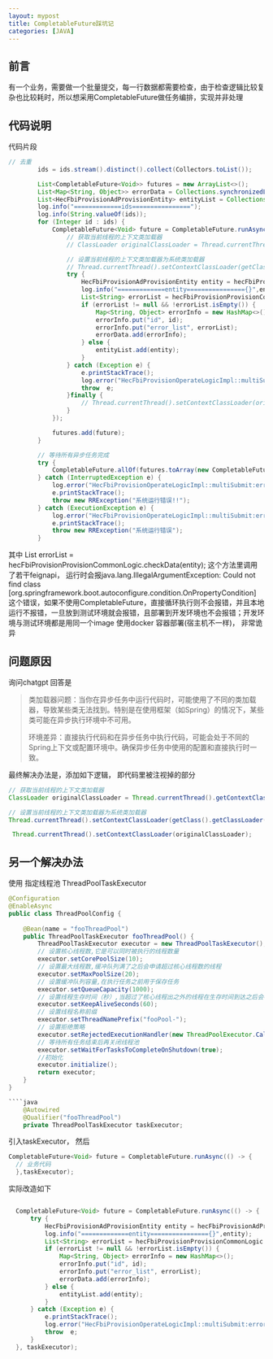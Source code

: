 ```yaml
---
layout: mypost
title: CompletableFuture踩坑记
categories: [JAVA]
---
```


## 前言

有一个业务，需要做一个批量提交，每一行数据都需要检查，由于检查逻辑比较复杂也比较耗时，所以想采用CompletableFuture做任务编排，实现并非处理

## 代码说明


代码片段

````java
// 去重
        ids = ids.stream().distinct().collect(Collectors.toList());

        List<CompletableFuture<Void>> futures = new ArrayList<>();
        List<Map<String, Object>> errorData = Collections.synchronizedList(new ArrayList<>());
        List<HecFbiProvisionAdProvisionEntity> entityList = Collections.synchronizedList(new ArrayList<>());
        log.info("=============ids================");
        log.info(String.valueOf(ids));
        for (Integer id : ids) {
            CompletableFuture<Void> future = CompletableFuture.runAsync(() -> {
                // 获取当前线程的上下文类加载器
                // ClassLoader originalClassLoader = Thread.currentThread().getContextClassLoader();

                // 设置当前线程的上下文类加载器为系统类加载器
                // Thread.currentThread().setContextClassLoader(getClass().getClassLoader());
                try {
                    HecFbiProvisionAdProvisionEntity entity = hecFbiProvisionAdProvisionService.getById(id);
                    log.info("=============entity================{}",entity);
                    List<String> errorList = hecFbiProvisionProvisionCommonLogic.checkData(entity);
                    if (errorList != null && !errorList.isEmpty()) {
                        Map<String, Object> errorInfo = new HashMap<>();
                        errorInfo.put("id", id);
                        errorInfo.put("error_list", errorList);
                        errorData.add(errorInfo);
                    } else {
                        entityList.add(entity);
                    }
                } catch (Exception e) {
                    e.printStackTrace();
                    log.error("HecFbiProvisionOperateLogicImpl::multiSubmit:error333:",e);
                    throw  e;
                }finally {
                    // Thread.currentThread().setContextClassLoader(originalClassLoader);
                }
            });

            futures.add(future);
        }

        // 等待所有异步任务完成
        try {
            CompletableFuture.allOf(futures.toArray(new CompletableFuture[0])).get();
        } catch (InterruptedException e) {
            log.error("HecFbiProvisionOperateLogicImpl::multiSubmit:error1:",e);
            e.printStackTrace();
            throw new RRException("系统运行错误!!");
        } catch (ExecutionException e) {
            log.error("HecFbiProvisionOperateLogicImpl::multiSubmit:error2:",e);
            e.printStackTrace();
            throw new RRException("系统运行错误");
        }
````

其中 List<String> errorList = hecFbiProvisionProvisionCommonLogic.checkData(entity); 这个方法里调用了若干feignapi， 运行时会报java.lang.IllegalArgumentException: Could not find class [org.springframework.boot.autoconfigure.condition.OnPropertyCondition] 这个错误，如果不使用CompletableFuture，直接循环执行则不会报错，并且本地运行不报错，一旦放到测试环境就会报错，且部署到开发环境也不会报错；开发环境与测试环境都是用同一个image 使用docker 容器部署(宿主机不一样)， 非常诡异

## 问题原因

询问chatgpt 回答是

> 类加载器问题：当你在异步任务中运行代码时，可能使用了不同的类加载器，导致某些类无法找到。特别是在使用框架（如Spring）的情况下，某些类可能在异步执行环境中不可用。  
>
> 环境差异：直接执行代码和在异步任务中执行代码，可能会处于不同的Spring上下文或配置环境中。确保异步任务中使用的配置和直接执行时一致。

最终解决办法是，添加如下逻辑， 即代码里被注视掉的部分

````java
// 获取当前线程的上下文类加载器
ClassLoader originalClassLoader = Thread.currentThread().getContextClassLoader();

// 设置当前线程的上下文类加载器为系统类加载器
Thread.currentThread().setContextClassLoader(getClass().getClassLoader());

 Thread.currentThread().setContextClassLoader(originalClassLoader);


````

## 另一个解决办法

使用 指定线程池 ThreadPoolTaskExecutor

````java
@Configuration
@EnableAsync
public class ThreadPoolConfig {
	
	@Bean(name = "fooThreadPool")
	public ThreadPoolTaskExecutor fooThreadPool() {
		ThreadPoolTaskExecutor executor = new ThreadPoolTaskExecutor();
		// 设置核心线程数,它是可以同时被执行的线程数量
        executor.setCorePoolSize(10);
        // 设置最大线程数,缓冲队列满了之后会申请超过核心线程数的线程
        executor.setMaxPoolSize(20);
        // 设置缓冲队列容量,在执行任务之前用于保存任务
        executor.setQueueCapacity(1000);
        // 设置线程生存时间（秒）,当超过了核心线程出之外的线程在生存时间到达之后会被销毁
        executor.setKeepAliveSeconds(60);
        // 设置线程名称前缀
        executor.setThreadNamePrefix("fooPool-");
        // 设置拒绝策略
        executor.setRejectedExecutionHandler(new ThreadPoolExecutor.CallerRunsPolicy());
        // 等待所有任务结束后再关闭线程池
        executor.setWaitForTasksToCompleteOnShutdown(true);
        //初始化
        executor.initialize();
		return executor;
	}
}

````java
    @Autowired
    @Qualifier("fooThreadPool")
    private ThreadPoolTaskExecutor taskExecutor;

````

引入taskExecutor， 然后   

````java
CompletableFuture<Void> future = CompletableFuture.runAsync(() -> {
  // 业务代码
  },taskExecutor);
````

实际改造如下  

````java

  CompletableFuture<Void> future = CompletableFuture.runAsync(() -> {
      try {
          HecFbiProvisionAdProvisionEntity entity = hecFbiProvisionAdProvisionService.getById(id);
          log.info("=============entity================{}",entity);
          List<String> errorList = hecFbiProvisionProvisionCommonLogic.checkData(entity);
          if (errorList != null && !errorList.isEmpty()) {
              Map<String, Object> errorInfo = new HashMap<>();
              errorInfo.put("id", id);
              errorInfo.put("error_list", errorList);
              errorData.add(errorInfo);
          } else {
              entityList.add(entity);
          }
      } catch (Exception e) {
          e.printStackTrace();
          log.error("HecFbiProvisionOperateLogicImpl::multiSubmit:error333:",e);
          throw  e;
      }
  }, taskExecutor);
````